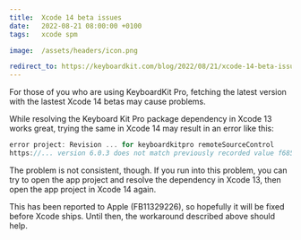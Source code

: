 ```yaml
---
title:  Xcode 14 beta issues
date:   2022-08-21 08:00:00 +0100
tags:   xcode spm

image:  /assets/headers/icon.png

redirect_to: https://keyboardkit.com/blog/2022/08/21/xcode-14-beta-issues
---
```


For those of you who are using KeyboardKit Pro, fetching the latest version with the lastest Xcode 14 betas may cause problems.

While resolving the Keyboard Kit Pro package dependency in Xcode 13 works great, trying the same in Xcode 14 may result in an error like this:

```swift
error project: Revision ... for keyboardkitpro remoteSourceControl
https://... version 6.0.3 does not match previously recorded value f6850012077a10e01b45db9f0fe85c425d9601e5
```

The problem is not consistent, though. If you run into this problem, you can try to open the app project and resolve the dependency in Xcode 13, then open the app project in Xcode 14 again.

This has been reported to Apple (FB11329226), so hopefully it will be fixed before Xcode ships. Until then, the workaround described above should help.